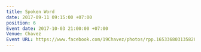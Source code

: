 ```yaml
---
title: Spoken Word
date: 2017-09-11 09:15:00 +07:00
position: 6
Event date: 2017-10-03 21:00:00 +07:00
Venue: Chavez
Event URL: https://www.facebook.com/19Chavez/photos/rpp.1653368031358283/1869743633054054
---
```


